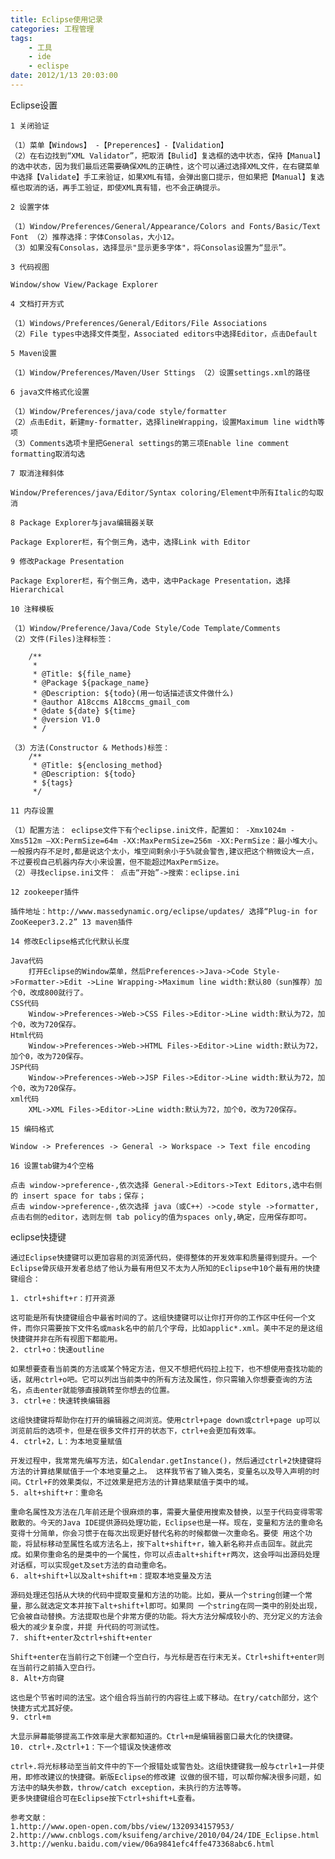 ```yaml
---
title: Eclipse使用记录
categories: 工程管理
tags: 
	- 工具
	- ide
	- eclispe
date: 2012/1/13 20:03:00
---
```


Eclipse设置

	1 关闭验证

	（1）菜单【Windows】 -【Preperences】-【Validation】 
	（2）在右边找到“XML Validator”，把取消【Bulid】复选框的选中状态，保持【Manual】 的选中状态，因为我们最后还需要确保XML的正确性，这个可以通过选择XML文件，在右键菜单中选择【Validate】手工来验证，如果XML有错，会弹出窗口提示，但如果把【Manual】复选框也取消的话，再手工验证，即使XML真有错，也不会正确提示。
	
	2 设置字体

	（1）Window/Preferences/General/Appearance/Colors and Fonts/Basic/Text Font （2）推荐选择：字体Consolas，大小12。 
	（3）如果没有Consolas，选择显示"显示更多字体"，将Consolas设置为“显示”。 

	3 代码视图

	Window/show View/Package Explorer 

	4 文档打开方式

	（1）Windows/Preferences/General/Editors/File Associations 
	（2）File types中选择文件类型，Associated editors中选择Editor，点击Default 

	5 Maven设置

	（1）Window/Preferences/Maven/User Sttings （2）设置settings.xml的路径 

	6 java文件格式化设置

	（1）Window/Preferences/java/code style/formatter 
	（2）点击Edit，新建my-formatter，选择lineWrapping，设置Maximum line width等项
	（3）Comments选项卡里把General settings的第三项Enable line comment formatting取消勾选 

	7 取消注释斜体

	Window/Preferences/java/Editor/Syntax coloring/Element中所有Italic的勾取消 

	8 Package Explorer与java编辑器关联

	Package Explorer栏，有个倒三角，选中，选择Link with Editor 

	9 修改Package Presentation

	Package Explorer栏，有个倒三角，选中，选中Package Presentation，选择Hierarchical 

	10 注释模板

	（1）Window/Preference/Java/Code Style/Code Template/Comments 
	（2）文件(Files)注释标签： 

		/**
		 *
		 * @Title: ${file_name}
		 * @Package ${package_name}
		 * @Description: ${todo}(用一句话描述该文件做什么)
		 * @author A18ccms A18ccms_gmail_com
		 * @date ${date} ${time}
		 * @version V1.0
		 * / 

	（3）方法(Constructor & Methods)标签： 
		/**
		 * @Title: ${enclosing_method}
		 * @Description: ${todo}
		 * ${tags}
		 */ 

	11 内存设置

	（1）配置方法： eclipse文件下有个eclipse.ini文件，配置如： -Xmx1024m -Xms512m –XX:PermSize=64m -XX:MaxPermSize=256m -XX:PermSize：最小堆大小。一般报内存不足时,都是说这个太小，堆空间剩余小于5%就会警告,建议把这个稍微设大一点，不过要视自己机器内存大小来设置，但不能超过MaxPermSize。 
	（2）寻找eclipse.ini文件： 点击“开始”->搜索：eclipse.ini 

	12 zookeeper插件

	插件地址：http://www.massedynamic.org/eclipse/updates/ 选择“Plug-in for ZooKeeper3.2.2” 13 maven插件

	14 修改Eclipse格式化代默认长度

	Java代码 
		打开Eclipse的Window菜单，然后Preferences->Java->Code Style->Formatter->Edit ->Line Wrapping->Maximum line width:默认80（sun推荐）加个0，改成800就行了。 
	CSS代码 
		Window->Preferences->Web->CSS Files->Editor->Line width:默认为72，加个0，改为720保存。 
	Html代码 
		Window->Preferences->Web->HTML Files->Editor->Line width:默认为72，加个0，改为720保存。 
	JSP代码 
		Window->Preferences->Web->JSP Files->Editor->Line width:默认为72，加个0，改为720保存。 
	xml代码 
		XML->XML Files->Editor->Line width:默认为72，加个0，改为720保存。 

	15 编码格式

	Window -> Preferences -> General -> Workspace -> Text file encoding 

	16 设置tab键为4个空格

	点击 window->preference-,依次选择 General->Editors->Text Editors,选中右侧的 insert space for tabs；保存； 
	点击 window->preference-,依次选择 java（或C++）->code style ->formatter,点击右侧的editor，选则左侧 tab policy的值为spaces only,确定，应用保存即可。

eclipse快捷键

	通过Eclipse快捷键可以更加容易的浏览源代码，使得整体的开发效率和质量得到提升。一个Eclipse骨灰级开发者总结了他认为最有用但又不太为人所知的Eclipse中10个最有用的快捷键组合：

	1. ctrl+shift+r：打开资源

	这可能是所有快捷键组合中最省时间的了。这组快捷键可以让你打开你的工作区中任何一个文件，而你只需要按下文件名或mask名中的前几个字母，比如applic*.xml。美中不足的是这组快捷键并非在所有视图下都能用。
	2. ctrl+o：快速outline

	如果想要查看当前类的方法或某个特定方法，但又不想把代码拉上拉下，也不想使用查找功能的话，就用ctrl+o吧。它可以列出当前类中的所有方法及属性，你只需输入你想要查询的方法名，点击enter就能够直接跳转至你想去的位置。
	3. ctrl+e：快速转换编辑器

	这组快捷键将帮助你在打开的编辑器之间浏览。使用ctrl+page down或ctrl+page up可以浏览前后的选项卡，但是在很多文件打开的状态下，ctrl+e会更加有效率。
	4. ctrl+2，L：为本地变量赋值

	开发过程中，我常常先编写方法，如Calendar.getInstance()，然后通过ctrl+2快捷键将方法的计算结果赋值于一个本地变量之上。 这样我节省了输入类名，变量名以及导入声明的时间。Ctrl+F的效果类似，不过效果是把方法的计算结果赋值于类中的域。
	5. alt+shift+r：重命名

	重命名属性及方法在几年前还是个很麻烦的事，需要大量使用搜索及替换，以至于代码变得零零散散的。今天的Java IDE提供源码处理功能，Eclipse也是一样。现在，变量和方法的重命名变得十分简单，你会习惯于在每次出现更好替代名称的时候都做一次重命名。要使 用这个功能，将鼠标移动至属性名或方法名上，按下alt+shift+r，输入新名称并点击回车。就此完成。如果你重命名的是类中的一个属性，你可以点击alt+shift+r两次，这会呼叫出源码处理对话框，可以实现get及set方法的自动重命名。
	6. alt+shift+l以及alt+shift+m：提取本地变量及方法

	源码处理还包括从大块的代码中提取变量和方法的功能。比如，要从一个string创建一个常量，那么就选定文本并按下alt+shift+l即可。如果同 一个string在同一类中的别处出现，它会被自动替换。方法提取也是个非常方便的功能。将大方法分解成较小的、充分定义的方法会极大的减少复杂度，并提 升代码的可测试性。
	7. shift+enter及ctrl+shift+enter

	Shift+enter在当前行之下创建一个空白行，与光标是否在行末无关。Ctrl+shift+enter则在当前行之前插入空白行。
	8. Alt+方向键

	这也是个节省时间的法宝。这个组合将当前行的内容往上或下移动。在try/catch部分，这个快捷方式尤其好使。
	9. ctrl+m

	大显示屏幕能够提高工作效率是大家都知道的。Ctrl+m是编辑器窗口最大化的快捷键。
	10. ctrl+.及ctrl+1：下一个错误及快速修改

	ctrl+.将光标移动至当前文件中的下一个报错处或警告处。这组快捷键我一般与ctrl+1一并使用，即修改建议的快捷键。新版Eclipse的修改建 议做的很不错，可以帮你解决很多问题，如方法中的缺失参数，throw/catch exception，未执行的方法等等。
	更多快捷键组合可在Eclipse按下ctrl+shift+L查看。

	参考文献：
	1.http://www.open-open.com/bbs/view/1320934157953/
	2.http://www.cnblogs.com/ksuifeng/archive/2010/04/24/IDE_Eclipse.html
	3.http://wenku.baidu.com/view/06a9841efc4ffe473368abc6.html